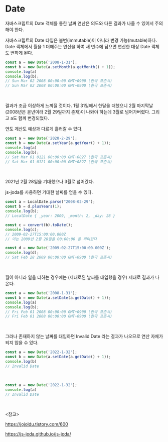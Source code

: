 # Date

자바스크립트의 Date 객체를 통한 날짜 연산은 의도와 다른 결과가 나올 수 있어서 주의해야 한다.

자바스크립트의 Date 타입은 불변(immutable)이 아니라 변경 가능(mutable)하다. Date 객체에서 월을 1 더해주는 연산을 하여 새 변수에 담으면 연산한 대상 Date 객체도 변하게 된다.

```javascript
const a = new Date('2008-1-31');
const b = new Date(a.setMonth(a.getMonth() + 1));
console.log(a)
console.log(b);
// Sun Mar 02 2008 00:00:00 GMT+0900 (한국 표준시)
// Sun Mar 02 2008 00:00:00 GMT+0900 (한국 표준시)
```

<br>

결과가 조금 이상하게 느껴질 것이다. 1월 31일에서 한달을 더했으니 2월 마지막날(2008년은 윤년이라 2월 29일까지 존재)이 나와야 하는데 3월로 넘어가버렸다. 그리고 a도 함께 변경되었다.

연도 계산도 예상과 다르게 흘러갈 수 있다.

```javascript
const a = new Date('2020-2-29');
const b = new Date(a.setYear(a.getYear() + 1));
console.log(a)
console.log(b);
// Sat Mar 01 0121 00:00:00 GMT+0827 (한국 표준시)
// Sat Mar 01 0121 00:00:00 GMT+0827 (한국 표준시)
```

<br>

2021년 2월 28일을 기대했으나 3월로 넘어갔다.

js-joda를 사용하면 기대한 날짜를 얻을 수 있다.

```javascript
const a = LocalDate.parse("2008-02-29");
const b = d.plusYears(1);
console.log(b);
// LocalDate { _year: 2009, _month: 2, _day: 28 }

const c = convert(b).toDate();
console.log(c);
// 2009-02-27T15:00:00.000Z
// 이는 2009년 2월 28일을 00:00:00 을 의미한다

const d = new Date('2009-02-27T15:00:00.000Z');
console.log(d);
// Sat Feb 28 2009 00:00:00 GMT+0900 (한국 표준시)
```



<br>

월이 아니라 일을 더하는 경우에는 (제대로된 날짜를 대입했을 경우) 제대로 결과가 나온다.

```javascript
const a = new Date('2008-1-31');
const b = new Date(a.setDate(a.getDate() + 1));
console.log(a)
console.log(b);
// Fri Feb 01 2008 00:00:00 GMT+0900 (한국 표준시)
// Fri Feb 01 2008 00:00:00 GMT+0900 (한국 표준시)
```

<br>

그러나 존재하지 않는 날짜를 대입하면 Invalid Date 라는 결과가 나오므로 연산 자체가 되지 않을 수 있다.

```javascript
const a = new Date('2022-1-32');
const b = new Date(a.setDate(a.getDate() + 1));
console.log(b)
// Invalid Date
```

<br>

```javascript
const a = new Date('2022-1-32');
console.log(a)
// Invalid Date
```

<br>

<참고>

https://jojoldu.tistory.com/600

https://js-joda.github.io/js-joda/
